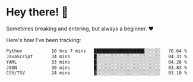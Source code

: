 # Hey there! 👋
Sometimes breaking and entering, but always a beginner. ❤️

Here's how I've been tracking:
<!--START_SECTION:waka-->

```txt
Python           10 hrs 7 mins   ███████████████████░░░░░░   76.64 %
JavaScript       34 mins         █░░░░░░░░░░░░░░░░░░░░░░░░   04.31 %
YAML             33 mins         █░░░░░░░░░░░░░░░░░░░░░░░░   04.26 %
JSON             30 mins         █░░░░░░░░░░░░░░░░░░░░░░░░   03.83 %
CSV/TSV          24 mins         ▓░░░░░░░░░░░░░░░░░░░░░░░░   03.10 %
```

<!--END_SECTION:waka-->
